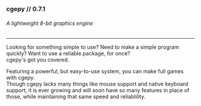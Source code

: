 ### cgepy // 0.7.1
###### A lightweight 8-bit graphics engine
***
Looking for something simple to use? Need to make a simple program quickly? Want to use a reliable package, for once?\
cgepy's got you covered.

Featuring a powerful, but easy-to-use system, you can make full games with cgepy.\
Though cgepy lacks many things like mouse support and native keyboard support, it is ever growing and will soon have so many features in place of those, while maintaining that same speed and reliablility.
